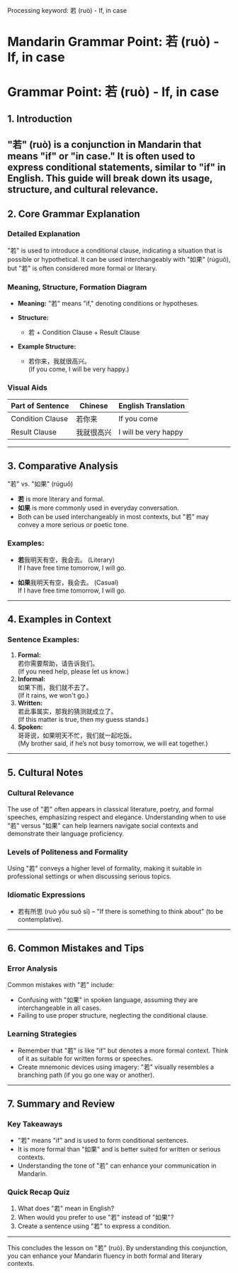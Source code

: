Processing keyword: 若 (ruò) - If, in case
# Mandarin Grammar Point: 若 (ruò) - If, in case
# Grammar Point: 若 (ruò) - If, in case
## 1. Introduction
"若" (ruò) is a conjunction in Mandarin that means "if" or "in case." It is often used to express conditional statements, similar to "if" in English. This guide will break down its usage, structure, and cultural relevance.
---
## 2. Core Grammar Explanation
### Detailed Explanation
"若" is used to introduce a conditional clause, indicating a situation that is possible or hypothetical. It can be used interchangeably with "如果" (rúguǒ), but "若" is often considered more formal or literary.
### Meaning, Structure, Formation Diagram
- **Meaning:** "若" means "if," denoting conditions or hypotheses.
  
- **Structure:** 
  - 若 + Condition Clause + Result Clause
- **Example Structure:**
  - 若你来，我就很高兴。  
    (If you come, I will be very happy.)
### Visual Aids
| **Part of Sentence**  | **Chinese**                     | **English Translation**           |
|-----------------------|----------------------------------|-----------------------------------|
| Condition Clause      | 若你来                           | If you come                       |
| Result Clause         | 我就很高兴                      | I will be very happy              |
---
## 3. Comparative Analysis
"若" vs. "如果" (rúguǒ)
- **若** is more literary and formal.
- **如果** is more commonly used in everyday conversation.
- Both can be used interchangeably in most contexts, but "若" may convey a more serious or poetic tone.
### Examples:
- **若**我明天有空，我会去。 (Literary)  
  If I have free time tomorrow, I will go.
  
- **如果**我明天有空，我会去。 (Casual)  
  If I have free time tomorrow, I will go.
---
## 4. Examples in Context
### Sentence Examples:
1. **Formal:**  
   若你需要帮助，请告诉我们。  
   (If you need help, please let us know.)
2. **Informal:**  
   如果下雨，我们就不去了。  
   (If it rains, we won't go.)
3. **Written:**  
   若此事属实，那我的猜测就成立了。  
   (If this matter is true, then my guess stands.)
4. **Spoken:**  
   哥哥说，如果明天不忙，我们就一起吃饭。  
   (My brother said, if he’s not busy tomorrow, we will eat together.)
---
## 5. Cultural Notes
### Cultural Relevance
The use of "若" often appears in classical literature, poetry, and formal speeches, emphasizing respect and elegance. Understanding when to use "若" versus "如果" can help learners navigate social contexts and demonstrate their language proficiency.
### Levels of Politeness and Formality
Using "若" conveys a higher level of formality, making it suitable in professional settings or when discussing serious topics.
### Idiomatic Expressions
- 若有所思 (ruò yǒu suǒ sī) – "If there is something to think about" (to be contemplative).
---
## 6. Common Mistakes and Tips
### Error Analysis
Common mistakes with "若" include:
- Confusing with "如果" in spoken language, assuming they are interchangeable in all cases.
- Failing to use proper structure, neglecting the conditional clause.
### Learning Strategies
- Remember that "若" is like "if" but denotes a more formal context. Think of it as suitable for written forms or speeches.
- Create mnemonic devices using imagery: "若" visually resembles a branching path (if you go one way or another).
---
## 7. Summary and Review
### Key Takeaways
- "若" means "if" and is used to form conditional sentences.
- It is more formal than "如果" and is better suited for written or serious contexts.
- Understanding the tone of "若" can enhance your communication in Mandarin.
### Quick Recap Quiz
1. What does "若" mean in English?
2. When would you prefer to use "若" instead of "如果"?
3. Create a sentence using "若" to express a condition.
---
This concludes the lesson on "若" (ruò). By understanding this conjunction, you can enhance your Mandarin fluency in both formal and literary contexts.
